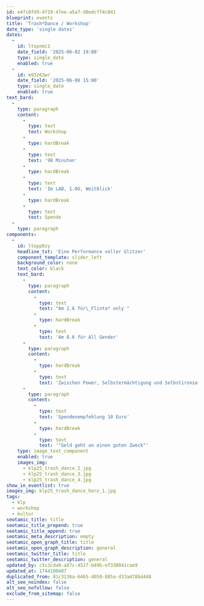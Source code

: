 ```yaml
---
id: e4fc0fd9-4f19-47ee-a5a7-d0edcff4c041
blueprint: events
title: 'Trash*Dance / Workshop'
date_type: 'single dates'
dates:
  -
    id: ltopnmc1
    date_field: '2025-06-02 19:00'
    type: single_date
    enabled: true
  -
    id: m93z63wr
    date_field: '2025-06-08 15:00'
    type: single_date
    enabled: true
text_bard:
  -
    type: paragraph
    content:
      -
        type: text
        text: Workshop
      -
        type: hardBreak
      -
        type: text
        text: '90 Minuten'
      -
        type: hardBreak
      -
        type: text
        text: 'Im LAB, 1.OG, Weitblick'
      -
        type: hardBreak
      -
        type: text
        text: Spende
  -
    type: paragraph
components:
  -
    id: ltopp0zy
    headline_txt: 'Eine Performance voller Glitzer'
    component_template: slider_left
    background_color: none
    text_color: black
    text_bard:
      -
        type: paragraph
        content:
          -
            type: text
            text: "Am 2.6 für\_Flinta* only "
          -
            type: hardBreak
          -
            type: text
            text: 'Am 8.6 für All Gender'
      -
        type: paragraph
        content:
          -
            type: hardBreak
          -
            type: text
            text: 'Zwischen Power, Selbstermächtigung und Selbstironie sind wir gemeinsam stark und schwach. Die kompromisslose FLINTA* Tanzgruppe bringt mit ihren elektrisierenden und kreativen Choreografien jeden Raum zum Strahlen und Glühen. Sie beschreiben sich selbst als „sometimes wild, sometimes sweet, sometimes waste, and always sparkling,“ und bieten eine Performances voller Glitzer, Humor und Spaß. Weil....Tanzen hilft! *Bring deine Glitza & Tanzklamotte mit!'
      -
        type: paragraph
        content:
          -
            type: text
            text: 'Spendenempfehlung 10 Euro'
          -
            type: hardBreak
          -
            type: text
            text: '"Geld geht an einen guten Zweck"'
    type: image_text_component
    enabled: true
    images_img:
      - klp25_trash_dance_2.jpg
      - klp25_trash_dance_3.jpg
      - klp25_trash_dance_4.jpg
show_in_eventlist: true
images_img: klp25_trash_dance_hero_1.jpg
tags:
  - klp
  - workshop
  - kultur
seotamic_title: title
seotamic_title_prepend: true
seotamic_title_append: true
seotamic_meta_description: empty
seotamic_open_graph_title: title
seotamic_open_graph_description: general
seotamic_twitter_title: title
seotamic_twitter_description: general
updated_by: c5c3cda0-a87c-4527-b49b-ef338041cae9
updated_at: 1744100407
duplicated_from: 01c3136a-6465-4050-885a-d33a478b4448
alt_seo_noindex: false
alt_seo_nofollow: false
exclude_from_sitemap: false
---
```


